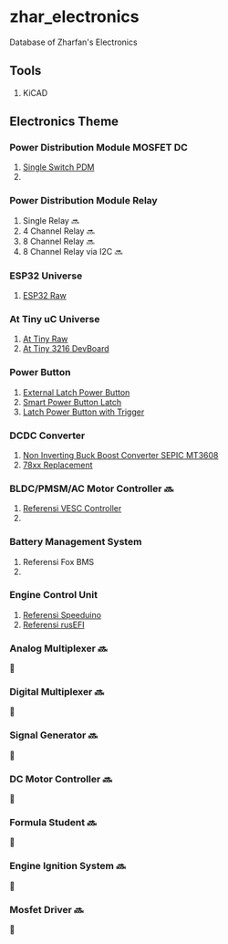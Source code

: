 # zhar_electronics
Database of Zharfan's Electronics 

## Tools 
  1. KiCAD

## Electronics Theme
### Power Distribution Module MOSFET DC
  1. [Single Switch PDM](/SingleSwitchControlPDM/)
  2. 
### Power Distribution Module Relay
  1. Single Relay :soon:
  2. 4 Channel Relay :soon:
  3. 8 Channel Relay :soon:
  4. 8 Channel Relay via I2C :soon:
### ESP32 Universe
  1. [ESP32 Raw](/ESP32Raw/)
### At Tiny uC Universe
  1. [At Tiny Raw](/AtTinyRaw_1) 
  2. [At Tiny 3216 DevBoard](/ATTiny3216_DevBoard) 
### Power Button 
  1. [External Latch Power Button](/ExternalLatchPowerButton_Raw)
  2. [Smart Power Button Latch](/LTC2954_ModuleConnector/)
  3. [Latch Power Button with Trigger](/LatchPowerButtonWithTrig_Module/)
### DCDC Converter
  1. [Non Inverting Buck Boost Converter SEPIC MT3608](/Non%20Inverting%20Buck_Boost%20Converter%20Sepic%20MT3608/) 
  2. [78xx Replacement](/78xx%20Replacement/)
### BLDC/PMSM/AC Motor Controller :soon:
  1. [Referensi VESC Controller](https://github.com/paltatech/VESC-controller)
  2. 
### Battery Management System
 1. Referensi Fox BMS
 2. 
### Engine Control Unit
 1. [Referensi Speeduino](https://github.com/speeduino)
 2. [Referensi rusEFI](https://github.com/rusefi)

### Analog Multiplexer :soon:
:arrows_counterclockwise:
### Digital Multiplexer :soon:
:arrows_counterclockwise:
### Signal Generator :soon:
:arrows_counterclockwise:
### DC Motor Controller :soon:
:arrows_counterclockwise:
### Formula Student :soon:
:arrows_counterclockwise:

### Engine Ignition System :soon:
:arrows_counterclockwise:
### Mosfet Driver :soon:
:arrows_counterclockwise:

